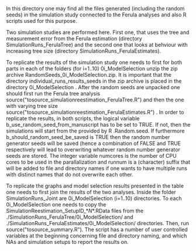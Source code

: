 In this directory one may find all the files generated (including the random seeds) in the simulation study connected to the Ferula analyses and also R scripts used for this purpose.

Two simulation studies are performed here. First one, that uses the tree and measurement error from the Ferula estimation (directory SimulationRuns_FerulaTree) and the second one that looks at behviour with increasing tree size (directory SimulationRuns_FerulaEstimates).

To replicate the results of the simulation study one needs to first for both parts in each of the folders (for i=1..10) 0i_ModelSelection unzip the zip archive RandomSeeds_0i_ModelSelection.zip. It is important that the directory individual_runs_results_seeds in the zip archive is placed in the directory 0i_ModelSelection . After the random seeds are unpacked one should first run the Ferula tree analysis source("tosource_simulationreestimation_FerulaTree.R") and then the one with varying tree size source("tosource_simulationreestimation_FerulaEstimates.R") . In order to replicate the results, in both scripts, the logical variable b_use_random_seed_from_manuscript has to be set to TRUE. If not, then the simulations will start from the provided by R .Random.seed. If furthermore b_should_random_seed_be_saved is TRUE then the random number generator seeds will be saved (hence a combination of FALSE and TRUE respectively will lead to overwriting whatever random number generator seeds are stored. The integer variable numcores is the number of CPU cores to be used in the parallalization and runnum is a (character) suffix that will be added to file and directory names if one wants to have multiple runs with distinct names that do not overwrite each other.

To replicate the graphs and model selection results presented in the table one needs to first join the results of the two analyses. Inside the folder SimulationRuns_Joint are 0i_ModelSelection (i=1..10) directories. To each 0i_ModelSelection one needs to copy the SimulationReestimation_SetupID_\*_N_\*.RData files from the ./SimulationRuns_FerulaTree/0i_ModelSelection/ and ./SimulationRuns_FerulaEstimates/0i_ModelSelection/ directories. Then,  run source("tosource_summary.R"). The script has a number of user controlled variables at the beginning concerning file and directory naming, and which NAs and simulation setups to report the results on.
